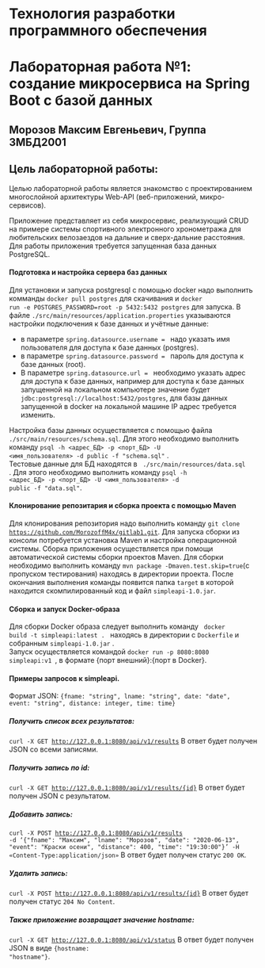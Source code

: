 # Технология разработки программного обеспечения
# Лабораторная работа №1: создание микросервиса на Spring Boot с базой данных
## Морозов Максим Евгеньевич, Группа 3МБД2001
## Цель лабораторной работы: 
Целью лабораторной работы является знакомство с проектированием многослойной архитектуры Web-API (веб-приложений, микро-сервисов).

Приложение представляет из себя микросервис, реализующий CRUD на примере системы спортивного электронного хронометража для любительских велозаездов на дальние и сверх-дальние расстояния.
Для работы приложения требуется запущенная база данных PostgreSQL. 
#### Подготовка и настройка сервера баз данных  
Для установки и запуска postgresql с помощью docker надо выполнить комманды <code>docker pull postgres</code> для скачивания и <code>docker run -e POSTGRES_PASSWORD=root -p 5432:5432 postgres</code> для запуска.
В файле <code>./src/main/resources/application.properties</code> указываются настройки подключения к базе данных и учётные данные:
  * в параметре <code>spring.datasource.username = </code> надо указать имя пользователя для доступа к базе данных (postgres).
  * в параметре <code>spring.datasource.password = </code> пароль для доступа к базе данных (root). 
  * В параметре <code>spring.datasource.url = </code> необходимо указать адрес для доступа к базе данных, например для доступа к базе данных запущенной на локальном компьютере значение будет <code>jdbc:postgresql://localhost:5432/postgres</code>, для базы данных запущенной в docker на локальной машине IP адрес требуется изменить.   

Настройка базы данных осуществляется с помощью файла <code>./src/main/resources/schema.sql</code>. Для этого необходимо выполнить команду <code>psql -h <адрес_БД> -p <порт_БД> -U <имя_пользователя> -d public -f "schema.sql"</code> .  
Тестовые данные для БД находятся в <code> ./src/main/resources/data.sql </code> . Для этого необходимо выполнить команду <code>psql -h <адрес_БД> -p <порт_БД> -U <имя_пользователя> -d public -f "data.sql"</code>.    
#### Клонирование репозитария и сборка проекта с помощью Maven
Для клонирования репозитория надо выполнить команду <code>git clone https://github.com/MorozoffM4x/gitlab1.git</code>.
Для запуска сборки из консоли потребуется установка Maven и настройка операционной системы.
Сборка приложения осуществляется при помощи автоматической системы сборки проектов Maven. Для сборки необходимо выполнить команду  <code>mvn package -Dmaven.test.skip=true</code>(с пропуском тестирования) находясь в директории проекта. После окончания выполнения команды появится папка <code>target</code> в которой находится скомпилированный код и файл <code>simpleapi-1.0.jar</code>.
#### Сборка и запуск Docker-образа 
Для сборки Docker образа следует выполнить команду <code> docker build -t simpleapi:latest . </code> находясь в директории с <code>Dockerfile</code> и собранным <code>simpleapi-1.0.jar</code> .  
Запуск осуществляется командой <code>docker run -p 8080:8080 simpleapi:v1 </code>, в формате {порт внешний}:{порт в Docker}.  
#### Примеры запросов к simpleapi. 
Формат JSON:
<code>{fname: "string", lname: "string", date: "date", event: "string", distance: integer, time: time}</code>

##### Получить список всех результатов: 
<code>curl -X GET http://127.0.0.1:8080/api/v1/results</code>
В ответ будет получен JSON со всеми записями. 
##### Получить запись по id: 
<code>curl -X GET http://127.0.0.1:8080/api/v1/results/{id}</code> 
В ответ будет получен JSON с результатом. 
##### Добавить запись: 
<code>curl -X POST http://127.0.0.1:8080/api/v1/results -d ‘{"fname": "Максим", "lname": "Морозов", "date": "2020-06-13", "event": "Краски осени", "distance": 400, "time": "19:30:00"}’ -H «Content-Type:application/json»</code>
В ответ будет получен статус <code>200 ОК</code>.
##### Удалить запись: 
<code>curl -X POST http://127.0.0.1:8080/api/v1/results/{id}</code>
В ответ будет получен статус <code>204 No Content</code>.
##### Также приложение возвращает значение hostname: 
<code>curl -X GET http://127.0.0.1:8080/api/v1/status</code>
В ответ будет получен JSON в виде <code>{hostname: "hostname"}</code>. 

